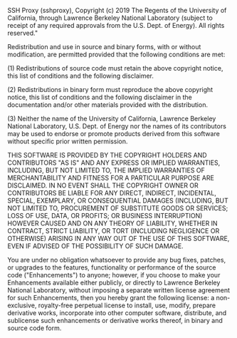 SSH Proxy (sshproxy), Copyright (c) 2019 The Regents of the University of California, 
through Lawrence Berkeley National Laboratory (subject to receipt of any required 
approvals from the U.S. Dept. of Energy).  All rights reserved."
 
Redistribution and use in source and binary forms, with or without modification, are 
permitted provided that the following conditions are met:
 
(1) Redistributions of source code must retain the above copyright notice, this list 
of conditions and the following disclaimer.
 
(2) Redistributions in binary form must reproduce the above copyright notice, this 
list of conditions and the following disclaimer in the documentation and/or other 
materials provided with the distribution.
 
(3) Neither the name of the University of California, Lawrence Berkeley National 
Laboratory, U.S. Dept. of Energy nor the names of its contributors may be used to 
endorse or promote products derived from this software without specific prior written 
permission.
 
THIS SOFTWARE IS PROVIDED BY THE COPYRIGHT HOLDERS AND CONTRIBUTORS "AS IS" AND ANY 
EXPRESS OR IMPLIED WARRANTIES, INCLUDING, BUT NOT LIMITED TO, THE IMPLIED WARRANTIES 
OF MERCHANTABILITY AND FITNESS FOR A PARTICULAR PURPOSE ARE DISCLAIMED. IN NO EVENT 
SHALL THE COPYRIGHT OWNER OR CONTRIBUTORS BE LIABLE FOR ANY DIRECT, INDIRECT, INCIDENTAL, 
SPECIAL, EXEMPLARY, OR CONSEQUENTIAL DAMAGES (INCLUDING, BUT NOT LIMITED TO, PROCUREMENT 
OF SUBSTITUTE GOODS OR SERVICES; LOSS OF USE, DATA, OR PROFITS; OR BUSINESS INTERRUPTION) 
HOWEVER CAUSED AND ON ANY THEORY OF LIABILITY, WHETHER IN CONTRACT, STRICT LIABILITY, 
OR TORT (INCLUDING NEGLIGENCE OR OTHERWISE) ARISING IN ANY WAY OUT OF THE USE OF THIS 
SOFTWARE, EVEN IF ADVISED OF THE POSSIBILITY OF SUCH DAMAGE.
 
You are under no obligation whatsoever to provide any bug fixes, patches, or upgrades 
to the features, functionality or performance of the source code ("Enhancements") to 
anyone; however, if you choose to make your Enhancements available either publicly, or 
directly to Lawrence Berkeley National Laboratory, without imposing a separate written 
license agreement for such Enhancements, then you hereby grant the following license: a 
non-exclusive, royalty-free perpetual license to install, use, modify, prepare derivative 
works, incorporate into other computer software, distribute, and sublicense such enhancements 
or derivative works thereof, in binary and source code form.
